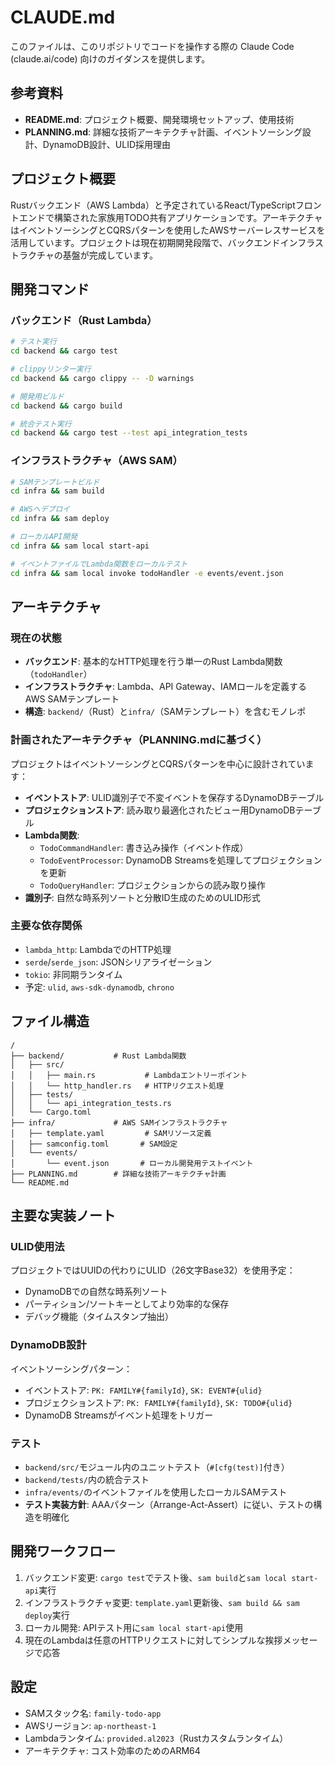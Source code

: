 # CLAUDE.md

このファイルは、このリポジトリでコードを操作する際の Claude Code (claude.ai/code) 向けのガイダンスを提供します。

## 参考資料

- **README.md**: プロジェクト概要、開発環境セットアップ、使用技術
- **PLANNING.md**: 詳細な技術アーキテクチャ計画、イベントソーシング設計、DynamoDB設計、ULID採用理由

## プロジェクト概要

Rustバックエンド（AWS Lambda）と予定されているReact/TypeScriptフロントエンドで構築された家族用TODO共有アプリケーションです。アーキテクチャはイベントソーシングとCQRSパターンを使用したAWSサーバーレスサービスを活用しています。プロジェクトは現在初期開発段階で、バックエンドインフラストラクチャの基盤が完成しています。

## 開発コマンド

### バックエンド（Rust Lambda）
```bash
# テスト実行
cd backend && cargo test

# clippyリンター実行
cd backend && cargo clippy -- -D warnings

# 開発用ビルド
cd backend && cargo build

# 統合テスト実行
cd backend && cargo test --test api_integration_tests
```

### インフラストラクチャ（AWS SAM）
```bash
# SAMテンプレートビルド
cd infra && sam build

# AWSへデプロイ
cd infra && sam deploy

# ローカルAPI開発
cd infra && sam local start-api

# イベントファイルでLambda関数をローカルテスト
cd infra && sam local invoke todoHandler -e events/event.json
```

## アーキテクチャ

### 現在の状態
- **バックエンド**: 基本的なHTTP処理を行う単一のRust Lambda関数（`todoHandler`）
- **インフラストラクチャ**: Lambda、API Gateway、IAMロールを定義するAWS SAMテンプレート
- **構造**: `backend/`（Rust）と`infra/`（SAMテンプレート）を含むモノレポ

### 計画されたアーキテクチャ（PLANNING.mdに基づく）
プロジェクトはイベントソーシングとCQRSパターンを中心に設計されています：

- **イベントストア**: ULID識別子で不変イベントを保存するDynamoDBテーブル
- **プロジェクションストア**: 読み取り最適化されたビュー用DynamoDBテーブル
- **Lambda関数**:
  - `TodoCommandHandler`: 書き込み操作（イベント作成）
  - `TodoEventProcessor`: DynamoDB Streamsを処理してプロジェクションを更新
  - `TodoQueryHandler`: プロジェクションからの読み取り操作
- **識別子**: 自然な時系列ソートと分散ID生成のためのULID形式

### 主要な依存関係
- `lambda_http`: LambdaでのHTTP処理
- `serde`/`serde_json`: JSONシリアライゼーション
- `tokio`: 非同期ランタイム
- 予定: `ulid`, `aws-sdk-dynamodb`, `chrono`

## ファイル構造
```
/
├── backend/           # Rust Lambda関数
│   ├── src/
│   │   ├── main.rs           # Lambdaエントリーポイント
│   │   └── http_handler.rs   # HTTPリクエスト処理
│   ├── tests/
│   │   └── api_integration_tests.rs
│   └── Cargo.toml
├── infra/             # AWS SAMインフラストラクチャ
│   ├── template.yaml         # SAMリソース定義
│   ├── samconfig.toml       # SAM設定
│   └── events/
│       └── event.json       # ローカル開発用テストイベント
├── PLANNING.md        # 詳細な技術アーキテクチャ計画
└── README.md
```

## 主要な実装ノート

### ULID使用法
プロジェクトではUUIDの代わりにULID（26文字Base32）を使用予定：
- DynamoDBでの自然な時系列ソート
- パーティション/ソートキーとしてより効率的な保存
- デバッグ機能（タイムスタンプ抽出）

### DynamoDB設計
イベントソーシングパターン：
- イベントストア: `PK: FAMILY#{familyId}`, `SK: EVENT#{ulid}`
- プロジェクションストア: `PK: FAMILY#{familyId}`, `SK: TODO#{ulid}`
- DynamoDB Streamsがイベント処理をトリガー

### テスト
- `backend/src/`モジュール内のユニットテスト（`#[cfg(test)]`付き）
- `backend/tests/`内の統合テスト
- `infra/events/`のイベントファイルを使用したローカルSAMテスト
- **テスト実装方針**: AAAパターン（Arrange-Act-Assert）に従い、テストの構造を明確化

## 開発ワークフロー

1. バックエンド変更: `cargo test`でテスト後、`sam build`と`sam local start-api`実行
2. インフラストラクチャ変更: `template.yaml`更新後、`sam build && sam deploy`実行
3. ローカル開発: APIテスト用に`sam local start-api`使用
4. 現在のLambdaは任意のHTTPリクエストに対してシンプルな挨拶メッセージで応答

## 設定

- SAMスタック名: `family-todo-app`
- AWSリージョン: `ap-northeast-1` 
- Lambdaランタイム: `provided.al2023`（Rustカスタムランタイム）
- アーキテクチャ: コスト効率のためのARM64